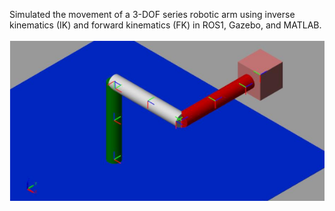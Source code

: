 Simulated the movement of a 3-DOF series robotic arm using inverse kinematics (IK) and forward kinematics (FK) in ROS1, Gazebo, and MATLAB. <br /> <br />
![](https://github.com/Sinakzm1379/Robotics_Course_Project/blob/main/Pictures/3DOF.png)  <br />
